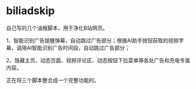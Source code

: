 # biliadskip

自己写的几个油猴脚本，用于净化B站网页。

1、智能识别广告提醒弹幕，自动跳过广告部分；根据AI助手按钮获取的视频字幕，调用AI智能识别广告时间段，自动跳过广告部分；

2、隐藏主页、动态页面、视频评论区、动态按钮下拉菜单等各处广告和充电专属内容。

正在将三个脚本整合成一个完整功能的。
